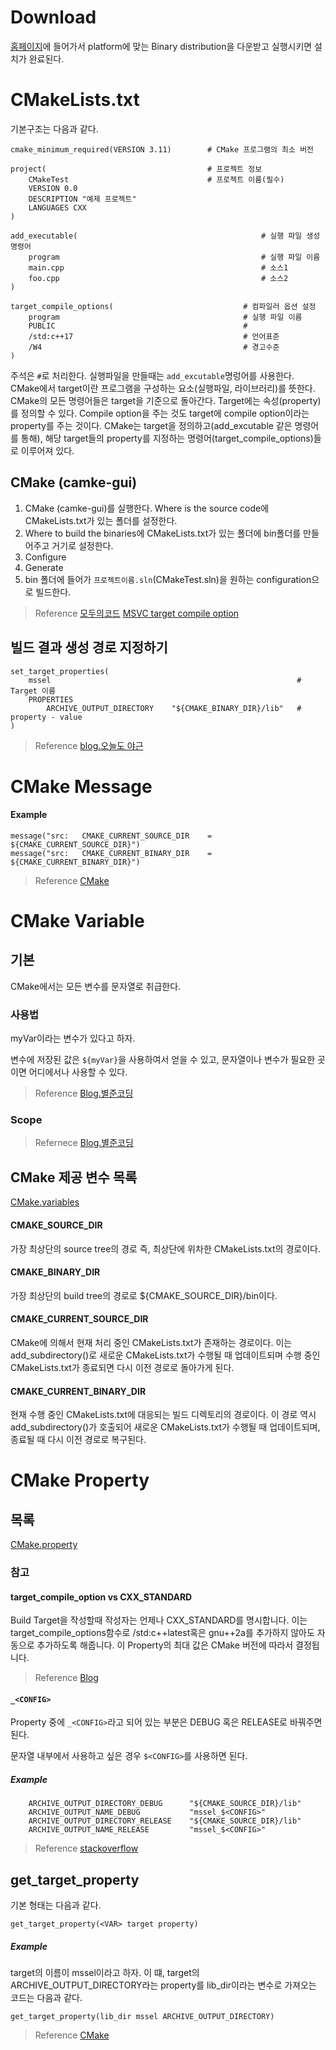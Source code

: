 # Download

[홈페이지](https://cmake.org/download/)에 들어가서 platform에 맞는 Binary distribution을 다운받고 실행시키면 설치가 완료된다.

# CMakeLists.txt
기본구조는 다음과 같다.
```
cmake_minimum_required(VERSION 3.11)		# CMake 프로그램의 최소 버전

project(									# 프로젝트 정보
  	CMakeTest                       		# 프로젝트 이름(필수)
  	VERSION 0.0                     
  	DESCRIPTION "예제 프로젝트"      
  	LANGUAGES CXX
)

add_executable(											# 실행 파일 생성 명령어
  	program             								# 실행 파일 이름
  	main.cpp            								# 소스1
  	foo.cpp             								# 소스2  
) 

target_compile_options(								# 컴파일러 옵션 설정
  	program                 						# 실행 파일 이름
  	PUBLIC                  						#
  	/std:c++17              						# 언어표준
	/W4                   							# 경고수준
)
```

주석은 `#`로 처리한다.
실행파일을 만들때는 `add_excutable`명렁어를 사용한다.
CMake에서 target이란 프로그램을 구성하는 요소(실행파일, 라이브러리)를 뜻한다.
CMake의 모든 명령어들은 target을 기준으로 돌아간다.
Target에는 속성(property)를 정의할 수 있다.
Compile option을 주는 것도 target에 compile option이라는 property를 주는 것이다.
CMake는 target을 정의하고(add_excutable 같은 명령어를 통해), 해당 target들의 property를 지정하는 명령어(target_compile_options)들로 이루어져 있다.


## CMake (camke-gui)
1. CMake (camke-gui)를 실행한다.
Where is the source code에 CMakeLists.txt가 있는 폴더를 설정한다.
2. Where to build the binaries에 CMakeLists.txt가 있는 폴더에 bin폴더를 만들어주고 거기로 설정한다.
3. Configure 
4. Generate
5. bin 폴더에 들어가 `프로젝트이름.sln`(CMakeTest.sln)을 원하는 configuration으로 빌드한다.


> Reference
> [모두의코드](https://modoocode.com/332)
> [MSVC target compile option](https://learn.microsoft.com/ko-kr/cpp/build/reference/compiler-options-listed-by-category?view=msvc-170)

## 빌드 결과 생성 경로 지정하기

```
set_target_properties(
	mssel														# Target 이름
	PROPERTIES
		ARCHIVE_OUTPUT_DIRECTORY	"${CMAKE_BINARY_DIR}/lib"	# property - value
)
```
> Reference
> [blog.오늘도 야근](https://tttsss77.tistory.com/80)

# CMake Message

#### Example
```
message("src:	CMAKE_CURRENT_SOURCE_DIR	= ${CMAKE_CURRENT_SOURCE_DIR}")
message("src:	CMAKE_CURRENT_BINARY_DIR	= ${CMAKE_CURRENT_BINARY_DIR}")
```

> Reference
[CMake](https://cmake.org/cmake/help/latest/command/message.html)


# CMake Variable

## 기본
CMake에서는 모든 변수를 문자열로 취급한다. 

### 사용법
myVar이라는 변수가 있다고 하자.

변수에 저장된 값은 `${myVar}`을 사용하여서 얻을 수 있고, 문자열이나 변수가 필요한 곳이면 어디에서나 사용할 수 있다.

> Reference
> [Blog.별준코딩](https://junstar92.tistory.com/206)

### Scope

> Refernece
> [Blog.별준코딩](https://junstar92.tistory.com/211)
## CMake 제공 변수 목록
[CMake.variables](https://cmake.org/cmake/help/latest/manual/cmake-variables.7.html?)

#### CMAKE_SOURCE_DIR 
가장 최상단의 source tree의 경로 즉, 최상단에 위차한 CMakeLists.txt의 경로이다.

#### CMAKE_BINARY_DIR 
가장 최상단의 build tree의 경로로 ${CMAKE_SOURCE_DIR}/bin이다.

#### CMAKE_CURRENT_SOURCE_DIR 
CMake에 의해서 현재 처리 중인 CMakeLists.txt가 존재하는 경로이다. 
이는 add_subdirectory()로 새로운 CMakeLists.txt가 수행될 때 업데이트되며 수행 중인 CMakeLists.txt가 종료되면 다시 이전 경로로 돌아가게 된다.

#### CMAKE_CURRENT_BINARY_DIR 
현재 수행 중인 CMakeLists.txt에 대응되는 빌드 디렉토리의 경로이다. 이 경로 역시 add_subdirectory()가 호출되어 새로운 CMakeLists.txt가 수행될 때 업데이트되며, 종료될 때 다시 이전 경로로 복구된다.



# CMake Property
## 목록
[CMake.property](https://cmake.org/cmake/help/latest/manual/cmake-properties.7.html?)

### 참고
#### target_compile_option vs CXX_STANDARD
Build Target을 작성할때 작성자는 언제나 CXX_STANDARD를 명시합니다. 이는 target_compile_options함수로 /std:c++latest혹은 gnu++2a를 추가하지 않아도 자동으로 추가하도록 해줍니다. 이 Property의 최대 값은 CMake 버전에 따라서 결정됩니다.

> Reference
> [Blog](https://gist.github.com/luncliff/6e2d4eb7ca29a0afd5b592f72b80cb5c)

#### `_<CONFIG>`
Property 중에 `_<CONFIG>`라고 되어 있는 부분은 DEBUG 혹은 RELEASE로 바꿔주면 된다.

문자열 내부에서 사용하고 싶은 경우 `$<CONFIG>`를 사용하면 된다.

##### Example
```
	ARCHIVE_OUTPUT_DIRECTORY_DEBUG		"${CMAKE_SOURCE_DIR}/lib"
	ARCHIVE_OUTPUT_NAME_DEBUG			"mssel_$<CONFIG>"
	ARCHIVE_OUTPUT_DIRECTORY_RELEASE	"${CMAKE_SOURCE_DIR}/lib"
	ARCHIVE_OUTPUT_NAME_RELEASE			"mssel_$<CONFIG>"
```

> Reference
> [stackoverflow](https://stackoverflow.com/questions/68920524/cmake-library-outdir)

## get_target_property
기본 형태는 다음과 같다.
```
get_target_property(<VAR> target property)
```



##### Example
target의 이름이 mssel이라고 하자.
이 떄, target의 ARCHIVE_OUTPUT_DIRECTORY라는 property를 lib_dir이라는 변수로 가져오는 코드는 다음과 같다.
```
get_target_property(lib_dir mssel ARCHIVE_OUTPUT_DIRECTORY)
```

> Reference
> [CMake](https://cmake.org/cmake/help/latest/command/get_target_property.html)